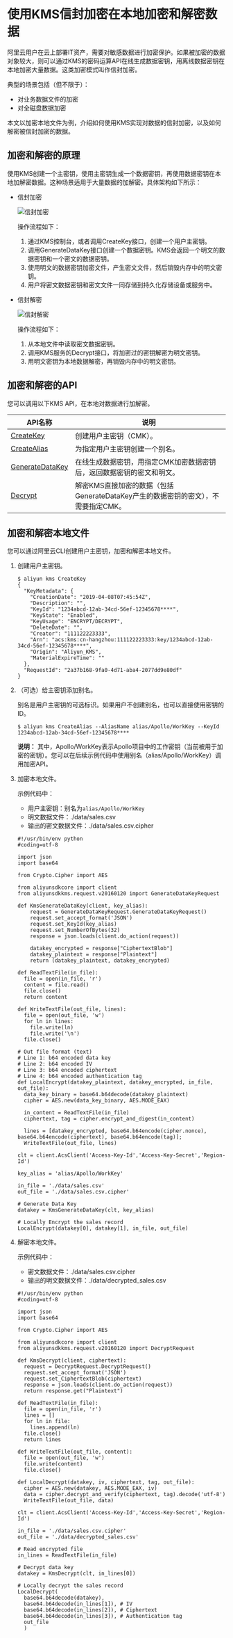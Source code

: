 # 使用KMS信封加密在本地加密和解密数据

阿里云用户在云上部署IT资产，需要对敏感数据进行加密保护。如果被加密的数据对象较大，则可以通过KMS的密码运算API在线生成数据密钥，用离线数据密钥在本地加密大量数据。这类加密模式叫作信封加密。

典型的场景包括（但不限于）：

-   对业务数据文件的加密
-   对全磁盘数据加密

本文以加密本地文件为例，介绍如何使用KMS实现对数据的信封加密，以及如何解密被信封加密的数据。

## 加密和解密的原理

使用KMS创建一个主密钥，使用主密钥生成一个数据密钥，再使用数据密钥在本地加解密数据。这种场景适用于大量数据的加解密。具体架构如下所示：

-   信封加密

    ![信封加密](https://static-aliyun-doc.oss-accelerate.aliyuncs.com/assets/img/zh-CN/7968428951/p56487.jpg)

    操作流程如下：

    1.  通过KMS控制台，或者调用CreateKey接口，创建一个用户主密钥。
    2.  调用GenerateDataKey接口创建一个数据密钥。KMS会返回一个明文的数据密钥和一个密文的数据密钥。
    3.  使用明文的数据密钥加密文件，产生密文文件，然后销毁内存中的明文密钥。
    4.  用户将密文数据密钥和密文文件一同存储到持久化存储设备或服务中。
-   信封解密

    ![信封解密](https://static-aliyun-doc.oss-accelerate.aliyuncs.com/assets/img/zh-CN/7968428951/p56499.png)

    操作流程如下：

    1.  从本地文件中读取密文数据密钥。
    2.  调用KMS服务的Decrypt接口，将加密过的密钥解密为明文密钥。
    3.  用明文密钥为本地数据解密，再销毁内存中的明文密钥。

## 加密和解密的API

您可以调用以下KMS API，在本地对数据进行加解密。

|API名称|说明|
|-----|--|
|[CreateKey](/cn.zh-CN/API参考/密钥/CreateKey.md)|创建用户主密钥（CMK）。|
|[CreateAlias](/cn.zh-CN/API参考/密钥/CreateAlias.md)|为指定用户主密钥创建一个别名。|
|[GenerateDataKey](/cn.zh-CN/API参考/密钥/GenerateDataKey.md)|在线生成数据密钥，用指定CMK加密数据密钥后，返回数据密钥的密文和明文。|
|[Decrypt](/cn.zh-CN/API参考/密钥/Decrypt.md)|解密KMS直接加密的数据（包括GenerateDataKey产生的数据密钥的密文），不需要指定CMK。|

## 加密和解密本地文件

您可以通过阿里云CLI创建用户主密钥，加密和解密本地文件。

1.  创建用户主密钥。

    ```
    $ aliyun kms CreateKey
    {
      "KeyMetadata": {
        "CreationDate": "2019-04-08T07:45:54Z",
        "Description": "",
        "KeyId": "1234abcd-12ab-34cd-56ef-12345678****",
        "KeyState": "Enabled",
        "KeyUsage": "ENCRYPT/DECRYPT",
        "DeleteDate": "",
        "Creator": "111122223333",
        "Arn": "acs:kms:cn-hangzhou:111122223333:key/1234abcd-12ab-34cd-56ef-12345678****",
        "Origin": "Aliyun_KMS",
        "MaterialExpireTime": ""
      },
      "RequestId": "2a37b168-9fa0-4d71-aba4-2077dd9e80df"
    }
    ```

2.  （可选）给主密钥添加别名。

    别名是用户主密钥的可选标识。如果用户不创建别名，也可以直接使用密钥的ID。

    ```
    $ aliyun kms CreateAlias --AliasName alias/Apollo/WorkKey --KeyId 1234abcd-12ab-34cd-56ef-12345678****
    ```

    **说明：** 其中，Apollo/WorkKey表示Apollo项目中的工作密钥（当前被用于加密的密钥）。您可以在后续示例代码中使用别名（alias/Apollo/WorkKey）调用加密API。

3.  加密本地文件。

    示例代码中：

    -   用户主密钥：别名为`alias/Apollo/WorkKey`
    -   明文数据文件：./data/sales.csv
    -   输出的密文数据文件：./data/sales.csv.cipher
    ```
    #!/usr/bin/env python
    #coding=utf-8
    
    import json
    import base64
    
    from Crypto.Cipher import AES
    
    from aliyunsdkcore import client
    from aliyunsdkkms.request.v20160120 import GenerateDataKeyRequest
    
    def KmsGenerateDataKey(client, key_alias):
        request = GenerateDataKeyRequest.GenerateDataKeyRequest()
        request.set_accept_format('JSON')
        request.set_KeyId(key_alias)
        request.set_NumberOfBytes(32)
        response = json.loads(client.do_action(request))
    
        datakey_encrypted = response["CiphertextBlob"]
        datakey_plaintext = response["Plaintext"]
        return (datakey_plaintext, datakey_encrypted)
    
    def ReadTextFile(in_file):
      file = open(in_file, 'r')
      content = file.read()
      file.close()
      return content
    
    def WriteTextFile(out_file, lines):
      file = open(out_file, 'w')
      for ln in lines:
        file.write(ln)
        file.write('\n')
      file.close()
    
    # Out file format (text)
    # Line 1: b64 encoded data key
    # Line 2: b64 encoded IV
    # Line 3: b64 encoded ciphertext
    # Line 4: b64 encoded authentication tag
    def LocalEncrypt(datakey_plaintext, datakey_encrypted, in_file, out_file):
      data_key_binary = base64.b64decode(datakey_plaintext)
      cipher = AES.new(data_key_binary, AES.MODE_EAX)
    
      in_content = ReadTextFile(in_file)
      ciphertext, tag = cipher.encrypt_and_digest(in_content)
    
      lines = [datakey_encrypted, base64.b64encode(cipher.nonce), base64.b64encode(ciphertext), base64.b64encode(tag)];
      WriteTextFile(out_file, lines)
    
    clt = client.AcsClient('Access-Key-Id','Access-Key-Secret','Region-Id')
    
    key_alias = 'alias/Apollo/WorkKey'
    
    in_file = './data/sales.csv'
    out_file = './data/sales.csv.cipher'
    
    # Generate Data Key
    datakey = KmsGenerateDataKey(clt, key_alias)
    
    # Locally Encrypt the sales record
    LocalEncrypt(datakey[0], datakey[1], in_file, out_file)
    ```

4.  解密本地文件。

    示例代码中：

    -   密文数据文件：./data/sales.csv.cipher
    -   输出的明文数据文件：./data/decrypted\_sales.csv
    ```
    #!/usr/bin/env python
    #coding=utf-8
    
    import json
    import base64
    
    from Crypto.Cipher import AES
    
    from aliyunsdkcore import client
    from aliyunsdkkms.request.v20160120 import DecryptRequest
    
    def KmsDecrypt(client, ciphertext):
      request = DecryptRequest.DecryptRequest()
      request.set_accept_format('JSON')
      request.set_CiphertextBlob(ciphertext)
      response = json.loads(client.do_action(request))
      return response.get("Plaintext")
    
    def ReadTextFile(in_file):
      file = open(in_file, 'r')
      lines = []
      for ln in file:
        lines.append(ln)
      file.close()
      return lines
    
    def WriteTextFile(out_file, content):
      file = open(out_file, 'w')
      file.write(content)
      file.close()
    
    def LocalDecrypt(datakey, iv, ciphertext, tag, out_file):
      cipher = AES.new(datakey, AES.MODE_EAX, iv)
      data = cipher.decrypt_and_verify(ciphertext, tag).decode('utf-8')
      WriteTextFile(out_file, data)
    
    clt = client.AcsClient('Access-Key-Id','Access-Key-Secret','Region-Id')
    
    in_file = './data/sales.csv.cipher'
    out_file = './data/decrypted_sales.csv'
    
    # Read encrypted file
    in_lines = ReadTextFile(in_file)
    
    # Decrypt data key
    datakey = KmsDecrypt(clt, in_lines[0])
    
    # Locally decrypt the sales record
    LocalDecrypt(
      base64.b64decode(datakey),
      base64.b64decode(in_lines[1]), # IV
      base64.b64decode(in_lines[2]), # Ciphertext
      base64.b64decode(in_lines[3]), # Authentication tag
      out_file
      )
    ```


